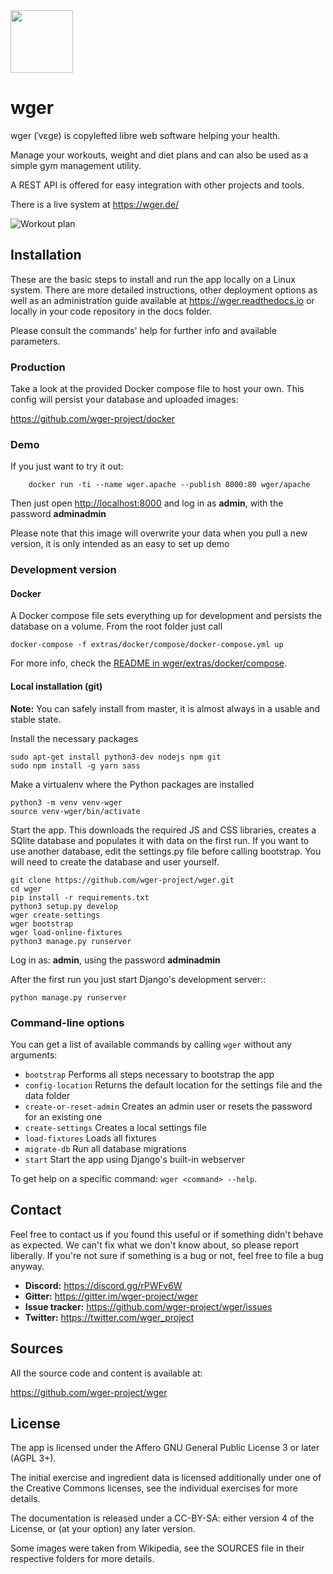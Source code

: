﻿<img src="https://raw.githubusercontent.com/wger-project/wger/master/wger/core/static/images/logos/logo.png" width="100" height="100" />

# wger

wger (ˈvɛɡɐ) is copylefted libre web software helping your health.

Manage your workouts, weight and diet plans and can also be used
as a simple gym management utility. 

A REST API is offered for easy integration with other projects and tools.

There is a live system at <https://wger.de/>

![Workout plan](https://raw.githubusercontent.com/wger-project/wger/master/wger/software/static/images/workout.png)

## Installation

These are the basic steps to install and run the app locally on a Linux
system. There are more detailed instructions, other deployment options as well
as an administration guide available at <https://wger.readthedocs.io> or locally
in your code repository in the docs folder.

Please consult the commands' help for further info and available
parameters.


### Production

Take a look at the provided Docker compose file to host your own.
This config will persist your database and uploaded images:

<https://github.com/wger-project/docker>

### Demo

If you just want to try it out:

```shell script
    docker run -ti --name wger.apache --publish 8000:80 wger/apache
```

Then just open <http://localhost:8000> and log in as **admin**, with the password **adminadmin**

Please note that this image will overwrite your data when you pull a new version,
it is only intended as an easy to set up demo

### Development version

#### Docker

A Docker compose file sets everything up for development and
persists the database on a volume. From the root folder just call 

````shell script
docker-compose -f extras/docker/compose/docker-compose.yml up
````

For more info, check the [README in wger/extras/docker/compose](
 ./extras/docker/compose/README.md
).

#### Local installation (git)

**Note:** You can safely install from master, it is almost always in a usable
and stable state.


Install the necessary packages

```shell script
sudo apt-get install python3-dev nodejs npm git
sudo npm install -g yarn sass
```

Make a virtualenv where the Python packages are installed

```shell script
python3 -m venv venv-wger
source venv-wger/bin/activate
```

Start the app. This downloads the required JS and CSS libraries, creates a
SQlite database and populates it with data on the first run. If you want to
use another database, edit the settings.py file before calling
bootstrap. You will need to create the database and user yourself.

```shell script
git clone https://github.com/wger-project/wger.git
cd wger
pip install -r requirements.txt
python3 setup.py develop
wger create-settings
wger bootstrap
wger load-online-fixtures
python3 manage.py runserver
```

Log in as: **admin**, using the password **adminadmin**

After the first run you just start Django's development server::

```shell script
python manage.py runserver
```


### Command-line options

You can get a list of available commands by calling ``wger`` without any
arguments:

* `bootstrap` Performs all steps necessary to bootstrap the app
* `config-location` Returns the default location for the settings file
   and the data folder
* `create-or-reset-admin` Creates an admin user or resets the password
   for an existing one
* `create-settings` Creates a local settings file
* `load-fixtures` Loads all fixtures
* `migrate-db` Run all database migrations
* `start` Start the app using Django's built-in webserver

To get help on a specific command: ``wger <command> --help``.


## Contact

Feel free to contact us if you found this useful or if something didn't behave
as expected. We can't fix what we don't know about, so please report liberally.
If you're not sure if something is a bug or not, feel free to file a bug anyway.

* **Discord:** <https://discord.gg/rPWFv6W>
* **Gitter:** <https://gitter.im/wger-project/wger>
* **Issue tracker:** <https://github.com/wger-project/wger/issues>
* **Twitter:** <https://twitter.com/wger_project>


## Sources

All the source code and content is available at:

<https://github.com/wger-project/wger>


## License

The app is licensed under the Affero GNU General Public License 3 or
later (AGPL 3+).

The initial exercise and ingredient data is licensed additionally under one of
the Creative Commons licenses, see the individual exercises for more details.

The documentation is released under a CC-BY-SA: either version 4 of the License,
or (at your option) any later version.

Some images were taken from Wikipedia, see the SOURCES file in their respective
folders for more details.

